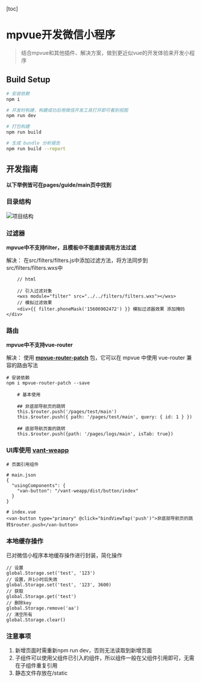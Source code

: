 [toc]

# mpvue开发微信小程序

> 结合mpvue和其他插件、解决方案，做到更近似vue的开发体验来开发小程序

## Build Setup

``` bash
# 安装依赖
npm i

# 开发时构建，构建成功后用微信开发工具打开即可看到视图
npm run dev

# 打包构建
npm run build

# 生成 bundle 分析报告
npm run build --report
```

## 开发指南
**以下举例皆可在pages/guide/main页中找到**

### 目录结构
![项目结构](https://s1.ax1x.com/2020/03/25/8vVdPJ.png)
### 过滤器
**mpvue中不支持filter，且模板中不能直接调用方法过滤**

解决：
在src/filters/filters.js中添加过滤方法，将方法同步到src/filters/filters.wxs中

```
    // html
    
    // 引入过滤对象
    <wxs module="filter" src="../../filters/filters.wxs"></wxs>
    // 模拟过滤效果
    <div>{{ filter.phoneMask('15606902472') }} 模拟过滤器效果 添加掩码</div>

```



### 路由
**mpvue中不支持vue-router**

解决：
使用 [**mpvue-router-patch**](https://www.npmjs.com/package/mpvue-router-patch) 包，它可以在 mpvue 中使用 vue-router 兼容的路由写法

```
# 安装依赖
npm i mpvue-router-patch --save
```

```
    # 基本使用
    
    ## 非底部导航页的跳转
    this.$router.push('/pages/test/main')
    this.$router.push({ path: '/pages/test/main', query: { id: 1 } })
    
    ## 底部导航页面的跳转
    this.$router.push({path: '/pages/logs/main', isTab: true})
```



### UI库使用 [vant-weapp](https://youzan.github.io/vant-weapp/#/intro) 

```
# 页面引用组件

# main.json
{
  "usingComponents": {
    "van-button": "/vant-weapp/dist/button/index"
  }
}

# index.vue
<van-button type="primary" @click="bindViewTap('push')">非底部导航页的跳转$router.push</van-button>
```

### 本地缓存操作
已对微信小程序本地缓存操作进行封装，简化操作
```
// 设置
global.Storage.set('test', '123')
// 设置，并1小时后失效
global.Storage.set('test', '123', 3600)
// 获取
global.Storage.get('test')
// 删除key
global.Storage.remove('aa')
// 清空所有
global.Storage.clear()
```


### 注意事项
1. 新增页面时需重新npm run dev，否则无法读取到新增页面
2. 子组件可以使用父组件已引入的组件，所以组件一般在父组件引用即可，无需在子组件重复引用
3. 静态文件存放在/static
